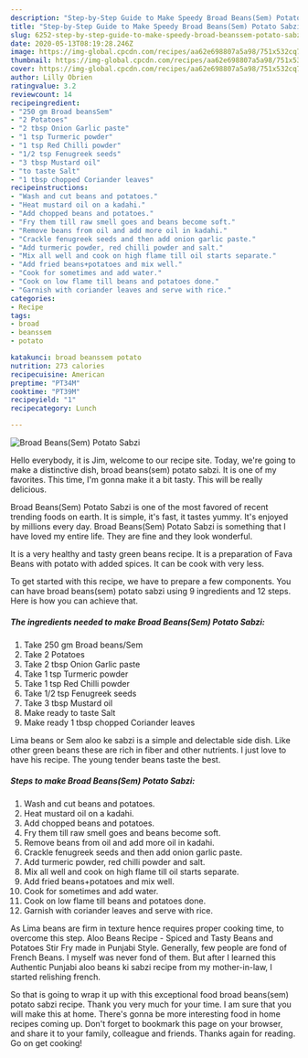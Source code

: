 ```yaml
---
description: "Step-by-Step Guide to Make Speedy Broad Beans(Sem) Potato Sabzi"
title: "Step-by-Step Guide to Make Speedy Broad Beans(Sem) Potato Sabzi"
slug: 6252-step-by-step-guide-to-make-speedy-broad-beanssem-potato-sabzi
date: 2020-05-13T08:19:28.246Z
image: https://img-global.cpcdn.com/recipes/aa62e698807a5a98/751x532cq70/broad-beanssem-potato-sabzi-recipe-main-photo.jpg
thumbnail: https://img-global.cpcdn.com/recipes/aa62e698807a5a98/751x532cq70/broad-beanssem-potato-sabzi-recipe-main-photo.jpg
cover: https://img-global.cpcdn.com/recipes/aa62e698807a5a98/751x532cq70/broad-beanssem-potato-sabzi-recipe-main-photo.jpg
author: Lilly Obrien
ratingvalue: 3.2
reviewcount: 14
recipeingredient:
- "250 gm Broad beansSem"
- "2 Potatoes"
- "2 tbsp Onion Garlic paste"
- "1 tsp Turmeric powder"
- "1 tsp Red Chilli powder"
- "1/2 tsp Fenugreek seeds"
- "3 tbsp Mustard oil"
- "to taste Salt"
- "1 tbsp chopped Coriander leaves"
recipeinstructions:
- "Wash and cut beans and potatoes."
- "Heat mustard oil on a kadahi."
- "Add chopped beans and potatoes."
- "Fry them till raw smell goes and beans become soft."
- "Remove beans from oil and add more oil in kadahi."
- "Crackle fenugreek seeds and then add onion garlic paste."
- "Add turmeric powder, red chilli powder and salt."
- "Mix all well and cook on high flame till oil starts separate."
- "Add fried beans+potatoes and mix well."
- "Cook for sometimes and add water."
- "Cook on low flame till beans and potatoes done."
- "Garnish with coriander leaves and serve with rice."
categories:
- Recipe
tags:
- broad
- beanssem
- potato

katakunci: broad beanssem potato 
nutrition: 273 calories
recipecuisine: American
preptime: "PT34M"
cooktime: "PT39M"
recipeyield: "1"
recipecategory: Lunch

---
```



![Broad Beans(Sem) Potato Sabzi](https://img-global.cpcdn.com/recipes/aa62e698807a5a98/751x532cq70/broad-beanssem-potato-sabzi-recipe-main-photo.jpg)

Hello everybody, it is Jim, welcome to our recipe site. Today, we're going to make a distinctive dish, broad beans(sem) potato sabzi. It is one of my favorites. This time, I'm gonna make it a bit tasty. This will be really delicious.

Broad Beans(Sem) Potato Sabzi is one of the most favored of recent trending foods on earth. It is simple, it's fast, it tastes yummy. It's enjoyed by millions every day. Broad Beans(Sem) Potato Sabzi is something that I have loved my entire life. They are fine and they look wonderful.

It is a very healthy and tasty green beans recipe. It is a preparation of Fava Beans with potato with added spices. It can be cook with very less.


To get started with this recipe, we have to prepare a few components. You can have broad beans(sem) potato sabzi using 9 ingredients and 12 steps. Here is how you can achieve that.

<!--inarticleads1-->

##### The ingredients needed to make Broad Beans(Sem) Potato Sabzi:

1. Take 250 gm Broad beans/Sem
1. Take 2 Potatoes
1. Take 2 tbsp Onion Garlic paste
1. Take 1 tsp Turmeric powder
1. Take 1 tsp Red Chilli powder
1. Take 1/2 tsp Fenugreek seeds
1. Take 3 tbsp Mustard oil
1. Make ready to taste Salt
1. Make ready 1 tbsp chopped Coriander leaves


Lima beans or Sem aloo ke sabzi is a simple and delectable side dish. Like other green beans these are rich in fiber and other nutrients. I just love to have his recipe. The young tender beans taste the best. 

<!--inarticleads2-->

##### Steps to make Broad Beans(Sem) Potato Sabzi:

1. Wash and cut beans and potatoes.
1. Heat mustard oil on a kadahi.
1. Add chopped beans and potatoes.
1. Fry them till raw smell goes and beans become soft.
1. Remove beans from oil and add more oil in kadahi.
1. Crackle fenugreek seeds and then add onion garlic paste.
1. Add turmeric powder, red chilli powder and salt.
1. Mix all well and cook on high flame till oil starts separate.
1. Add fried beans+potatoes and mix well.
1. Cook for sometimes and add water.
1. Cook on low flame till beans and potatoes done.
1. Garnish with coriander leaves and serve with rice.


As Lima beans are firm in texture hence requires proper cooking time, to overcome this step. Aloo Beans Recipe - Spiced and Tasty Beans and Potatoes Stir Fry made in Punjabi Style. Generally, few people are fond of French Beans. I myself was never fond of them. But after I learned this Authentic Punjabi aloo beans ki sabzi recipe from my mother-in-law, I started relishing french. 

So that is going to wrap it up with this exceptional food broad beans(sem) potato sabzi recipe. Thank you very much for your time. I am sure that you will make this at home. There's gonna be more interesting food in home recipes coming up. Don't forget to bookmark this page on your browser, and share it to your family, colleague and friends. Thanks again for reading. Go on get cooking!
